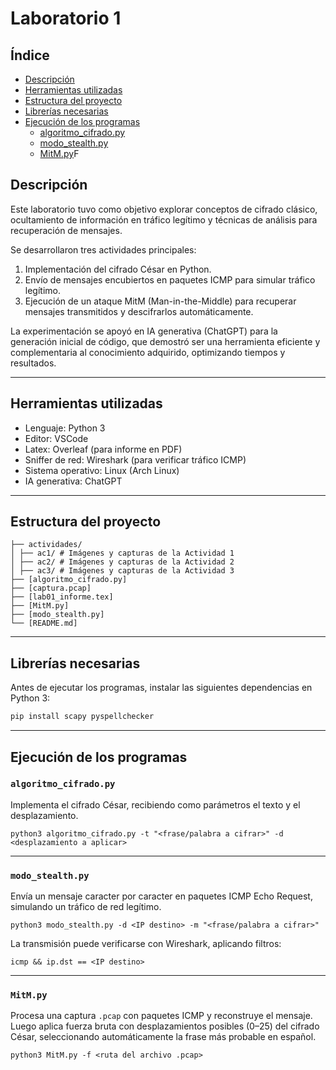 # Laboratorio 1 

## Índice

- [Descripción](#descripción)
- [Herramientas utilizadas](#herramientas-utilizadas)
- [Estructura del proyecto](#estructura-del-proyecto)
- [Librerías necesarias](#librerías-necesarias)
- [Ejecución de los programas](#ejecución-de-los-programas)
  - [algoritmo_cifrado.py](#algoritmo_cifradopy)
  - [modo_stealth.py](#modo_stealthpy)
  - [MitM.py](#mitmpy)F


## Descripción  

Este laboratorio tuvo como objetivo explorar conceptos de cifrado clásico, ocultamiento de información en tráfico legítimo y técnicas de análisis para recuperación de mensajes.  

Se desarrollaron tres actividades principales:  
1. Implementación del cifrado César en Python.  
2. Envío de mensajes encubiertos en paquetes ICMP para simular tráfico legítimo.  
3. Ejecución de un ataque MitM (Man-in-the-Middle) para recuperar mensajes transmitidos y descifrarlos automáticamente.  

La experimentación se apoyó en IA generativa (ChatGPT) para la generación inicial de código, que demostró ser una herramienta eficiente y complementaria al conocimiento adquirido, optimizando tiempos y resultados.  

---

## Herramientas utilizadas  

- Lenguaje: Python 3  
- Editor: VSCode  
- Latex: Overleaf (para informe en PDF)  
- Sniffer de red: Wireshark (para verificar tráfico ICMP)  
- Sistema operativo: Linux (Arch Linux)  
- IA generativa: ChatGPT  

---

## Estructura del proyecto  

```
├── actividades/
│ ├── ac1/ # Imágenes y capturas de la Actividad 1
│ ├── ac2/ # Imágenes y capturas de la Actividad 2
│ ├── ac3/ # Imágenes y capturas de la Actividad 3
├── [algoritmo_cifrado.py]
├── [captura.pcap]
├── [lab01_informe.tex]
├── [MitM.py]
├── [modo_stealth.py]
└── [README.md]
```

---

## Librerías necesarias  

Antes de ejecutar los programas, instalar las siguientes dependencias en Python 3:  

```bash
pip install scapy pyspellchecker
```

---

## Ejecución de los programas

### `algoritmo_cifrado.py`

Implementa el cifrado César, recibiendo como parámetros el texto y el desplazamiento.

```
python3 algoritmo_cifrado.py -t "<frase/palabra a cifrar>" -d <desplazamiento a aplicar>

```

---

### `modo_stealth.py`

Envía un mensaje caracter por caracter en paquetes ICMP Echo Request, simulando un tráfico de red legítimo.

```
python3 modo_stealth.py -d <IP destino> -m "<frase/palabra a cifrar>"
```

La transmisión puede verificarse con Wireshark, aplicando filtros:

```
icmp && ip.dst == <IP destino>
```

---

### `MitM.py`

Procesa una captura `.pcap` con paquetes ICMP y reconstruye el mensaje. Luego aplica fuerza bruta con desplazamientos posibles (0–25) del cifrado César, seleccionando automáticamente la frase más probable en español.

```
python3 MitM.py -f <ruta del archivo .pcap>

```

